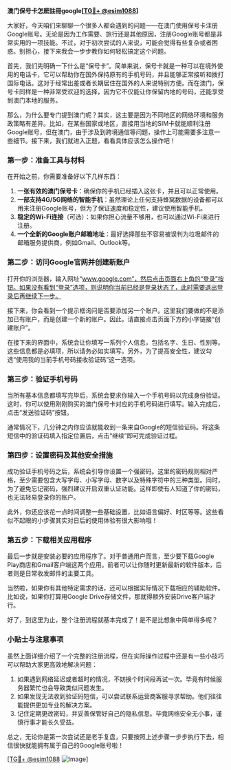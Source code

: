 **澳门保号卡怎麽註冊google[[TG💪+ @esim1088](https://t.me/s/esim1088)]**

大家好，今天咱们来聊聊一个很多人都会遇到的问题——在澳门使用保号卡注册Google账号。无论是因为工作需要、旅行还是其他原因，注册Google账号都是非常实用的一项技能。不过，对于初次尝试的人来说，可能会觉得有些复杂或者困惑。别担心，接下来我会一步步教你如何轻松搞定这个问题。

首先，我们先明确一下什么是“保号卡”。简单来说，保号卡就是一种可以在境外使用的电话卡，它可以帮助你在国外保持原有的手机号码，并且能够正常接听和拨打国际电话。这对于经常出差或者长期居住在国外的人来说特别方便。而在澳门，保号卡同样是一种非常受欢迎的选择，因为它不仅能让你保留内地的号码，还能享受到澳门本地的服务。

那么，为什么要专门提到澳门呢？其实，这主要是因为不同地区的网络环境和服务政策略有差异。比如，在某些国家或地区，直接用当地的SIM卡就能顺利注册Google账号，但在澳门，由于涉及到跨境通信等问题，操作上可能需要多注意一些细节。接下来，我们就进入正题，看看具体应该怎么操作吧！

### 第一步：准备工具与材料

在开始之前，你需要准备好以下几样东西：

1. **一张有效的澳门保号卡**：确保你的手机已经插入这张卡，并且可以正常使用。
2. **一部支持4G/5G网络的智能手机**：虽然理论上任何支持蜂窝数据的设备都可以用来注册Google账号，但为了保证速度和稳定性，建议使用智能手机。
3. **稳定的Wi-Fi连接**（可选）：如果你担心流量不够用，也可以通过Wi-Fi来进行注册。
4. **一个全新的Google账户邮箱地址**：最好选择那些不容易被误判为垃圾邮件的邮箱服务提供商，例如Gmail、Outlook等。

### 第二步：访问Google官网并创建新账户

打开你的浏览器，输入网址“www.google.com”，然后点击页面右上角的“登录”按钮。如果没有看到“登录”选项，则说明你当前已经是登录状态了，此时需要退出登录后再继续下一步。

接下来，你会看到一个提示框询问是否要添加另一个账户。这里我们要做的不是添加已有账户，而是创建一个新的账户。因此，请直接点击页面下方的小字链接“创建账户”。

在接下来的界面中，系统会让你填写一系列个人信息，包括名字、生日、性别等。这些信息都是必填项，所以请务必如实填写。另外，为了提高安全性，建议勾选“使用我的当前手机号码接收验证码”这一选项。

### 第三步：验证手机号码

当所有基本信息都填写完毕后，系统会要求你输入一个手机号码以完成身份验证。这时，你可以使用刚刚购买的澳门保号卡对应的手机号码进行填写。输入完成后，点击“发送验证码”按钮。

通常情况下，几分钟之内你应该就能收到一条来自Google的短信验证码。将这条短信中的验证码填入指定位置后，点击“继续”即可完成验证过程。

### 第四步：设置密码及其他安全措施

成功验证手机号码之后，系统会引导你设置一个强密码。这里的密码规则相对严格，至少需要包含大写字母、小写字母、数字以及特殊字符中的三种类型。同时，为了避免忘记密码，强烈建议开启双重认证功能。这样即使有人知道了你的密码，也无法轻易登录你的账户。

此外，你还应该花一点时间调整一些基础设置，比如语言偏好、时区等等。这些看似不起眼的小步骤其实对日后的使用体验有很大影响哦！

### 第五步：下载相关应用程序

最后一步就是安装必要的应用程序了。对于普通用户而言，至少要下载Google Play商店和Gmail客户端这两个应用。前者可以让你随时更新最新的软件版本，后者则是日常收发邮件的主要工具。

当然啦，如果你有其他特定需求的话，还可以根据实际情况下载相应的辅助软件。比如说，如果你打算用Google Drive存储文件，那就得额外安装Drive客户端才行。

好了，到这里为止，整个注册流程就基本完成了！是不是比想象中简单得多呢？

### 小贴士与注意事项

虽然上面详细介绍了一个完整的注册流程，但在实际操作过程中还是有一些小技巧可以帮助大家更高效地解决问题：

1. 如果遇到网络延迟或者超时的情况，不妨换个时间段再试一次。毕竟有时候服务器繁忙也会导致类似问题发生。
2. 如果发现无法收到验证码短信，可以尝试联系运营商客服寻求帮助。他们往往能提供更加专业的解决方案。
3. 记住定期更改密码，并妥善保管好自己的隐私信息。毕竟网络安全无小事，谨慎行事才能长久受益。

总之，无论你是第一次尝试还是老手复盘，只要按照上述步骤一步步执行下去，相信很快就能拥有属于自己的Google账号啦！

[[TG💪+ @esim1088](https://t.me/s/esim1088) ![Image](https://i.postimg.cc/4NQfJmqS/Snipaste-2025-05-13-00-14-12.png)]